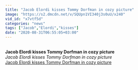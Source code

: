 ```yaml
---
title: "Jacob Elordi kisses Tommy Dorfman in cozy picture"
image: "https://s2.dmcdn.net/v/SQUpn1VI340j3s0uU/x240"
vid_id: "x7vtf5d"
categories: "news"
tags: ["Jacob","Elordi","kisses"]
date: "2020-08-31T06:55:05+03:00"
---
```

<br><b>Jacob Elordi kisses Tommy Dorfman in cozy picture</b><br> <i>Jacob Elordi kisses Tommy Dorfman in cozy picture</i><br> <u>Jacob Elordi kisses Tommy Dorfman in cozy picture</u>
